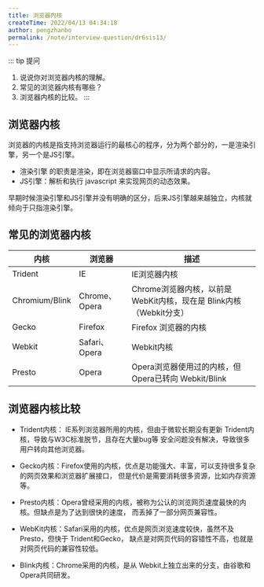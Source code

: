 ```yaml
---
title: 浏览器内核
createTime: 2022/04/13 04:34:18
author: pengzhanbo
permalink: /note/interview-question/dr6sis13/
---
```


::: tip 提问
1. 说说你对浏览器内核的理解。
2. 常见的浏览器内核有哪些？
3. 浏览器内核的比较。
:::

## 浏览器内核

浏览器的内核是指支持浏览器运行的最核心的程序，分为两个部分的，一是渲染引擎，另一个是JS引擎。

- 渲染引擎 的职责是渲染，即在浏览器窗口中显示所请求的内容。
- JS引擎：解析和执行 javascript 来实现网页的动态效果。

早期时候渲染引擎和JS引擎并没有明确的区分，后来JS引擎越来越独立，内核就倾向于只指渲染引擎。

## 常见的浏览器内核

|  内核          |  浏览器       |    描述     |
|     --        |    --        |    --       |
| Trident       | IE           | IE浏览器内核  |
| Chromium/Blink| Chrome、Opera | Chrome浏览器内核，以前是 WebKit内核，现在是 Blink内核（Webkit分支） |
| Gecko         | Firefox      | Firefox 浏览器的内核 |
| Webkit        | Safari、Opera | Webkit内核  |
| Presto        | Opera        | Opera浏览器使用过的内核，但Opera已转向 Webkit/Blink |

## 浏览器内核比较

- Trident内核： IE系列浏览器所用的内核，但由于微软长期没有更新 Trident内核，导致与W3C标准脱节，且存在大量bug等
  安全问题没有解决，导致很多用户转向其他浏览器。

- Gecko内核：Firefox使用的内核，优点是功能强大、丰富，可以支持很多复杂的网页效果和浏览器扩展接口，
  但是代价是需要消耗很多资源，比如内存资源等。

- Presto内核：Opera曾经采用的内核，被称为公认的浏览网页速度最快的内核。但缺点是为了达到很快的速度，
  而丢掉了一部分网页兼容性。

- WebKit内核：Safari采用的内核，优点是网页浏览速度较快，虽然不及Presto，但快于 Trident和Gecko，
  缺点是对网页代码的容错性不高，也就是对网页代码的兼容性较低。

- Blink内核：Chrome采用的内核，是从 Webkit上独立出来的分支，由谷歌和Opera共同研发。

